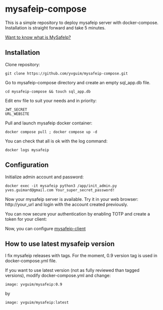 # mysafeip-compose

This is a simple repository to deploy mysafeip server with docker-compose.
Installation is straight forward and take 5 minutes.

[Want to know what is MySafeIp?](https://github.com/yvguim/mysafeip)

## Installation

Clone repository:
```
git clone https://github.com/yvguim/mysafeip-compose.git
```

Go to mysafeip-compose directory and create an empty sql_app.db file.
```
cd mysafeip-compose && touch sql_app.db
```

Edit env file to suit your needs and in priority:
```
JWT_SECRET
URL_WEBSITE
```

Pull and launch mysafeip docker container:
```
docker compose pull ; docker compose up -d
```

You can check that all is ok with the log command:
```
docker logs mysafeip 
```

## Configuration

Initialize admin account and password:
```
docker exec -it mysafeip python3 /app/init_admin.py yves.guimard@gmail.com Your_super_secret_password!
```

Now your mysafeip server is available. Try it in your web browser: http://your_url and login with the account created previously.

You can now secure your authentication by enabling TOTP and create a token for your client:

Now, you can configure [mysafeip-client](https://github.com/yvguim/mysafeip-client)


## How to use latest mysafeip version

I fix mysafeip releases with tags. For the moment, 0.9 version tag is used in docker-compose.yml file.

If you want to use latest version (not as fully reviewed than tagged versions), modify docker-compose.yml and change:
 ```
 image: yvguim/mysafeip:0.9
 ```
 by 
 ```
 image: yvguim/mysafeip:latest
```
